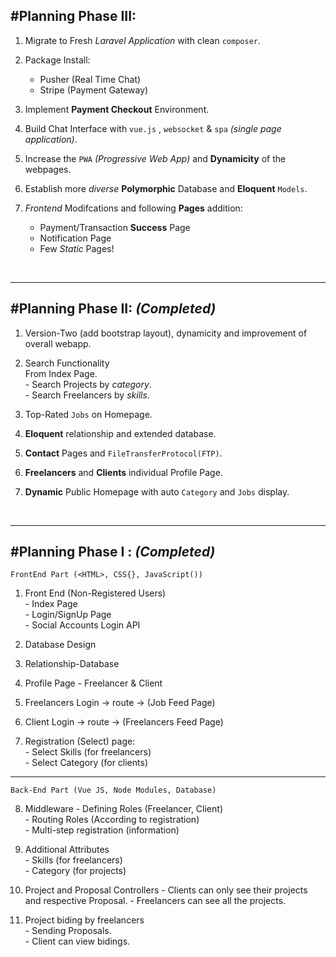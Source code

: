 #Planning Phase III:
---

1. Migrate to Fresh _Laravel Application_ with clean `composer`.

2. Package Install:
    - Pusher (Real Time Chat)
    - Stripe (Payment Gateway)

3. Implement **Payment Checkout** Environment.

4. Build Chat Interface with `vue.js` , `websocket` & `spa` _(single page application)_.

5. Increase the `PWA` _(Progressive Web App)_ and **Dynamicity** of the webpages.

6. Establish more _diverse_ **Polymorphic** Database and **Eloquent** `Models`.

7. _Frontend_ Modifcations and following __Pages__ addition:
    - Payment/Transaction **Success** Page
    - Notification Page
    - Few _Static_ Pages!

<br>
<hr>

#Planning Phase II: _(Completed)_
---

1. Version-Two 
        (add bootstrap layout),
        dynamicity and improvement of overall webapp.

2. Search Functionality<br>
             From Index Page.<br>
            - Search Projects by _category_.<br>
            - Search Freelancers by _skills_.

3. Top-Rated `Jobs` on Homepage.

4. **Eloquent** relationship and extended database.

5. **Contact** Pages and `FileTransferProtocol(FTP)`.

6. **Freelancers** and **Clients** individual Profile Page.

7. **Dynamic** Public Homepage with auto `Category` and `Jobs` display.

<br>
<hr>

#Planning Phase I : _(Completed)_
---
    FrontEnd Part (<HTML>, CSS{}, JavaScript())

1. Front End (Non-Registered Users)<br>
            - Index Page<br>
            - Login/SignUp Page<br>
            - Social Accounts Login API

2. Database Design

3. Relationship-Database

4. Profile Page - Freelancer & Client

5. Freelancers Login -> route -> (Job Feed Page)

6. Client Login -> route -> (Freelancers Feed Page)

7. Registration (Select) page:<br>
            - Select Skills (for freelancers)<br>
            - Select Category (for clients)
<hr>

    Back-End Part (Vue JS, Node Modules, Database)

8. Middleware 
            - Defining Roles (Freelancer, Client)<br>
            - Routing Roles (According to registration)<br>
            - Multi-step registration (information)

9. Additional Attributes<br>
            - Skills (for freelancers)<br>
            - Category (for projects)

10. Project and Proposal Controllers
            - Clients can only see their projects and respective Proposal.
            - Freelancers can see all the projects.           

11. Project biding by freelancers<br>
            - Sending Proposals.<br>
            - Client can view bidings.


